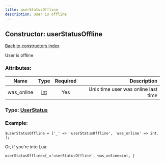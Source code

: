 ```yaml
---
title: userStatusOffline
description: User is offline
---
```

## Constructor: userStatusOffline  
[Back to constructors index](index.md)



User is offline

### Attributes:

| Name     |    Type       | Required | Description |
|----------|:-------------:|:--------:|------------:|
|was\_online|[int](../types/int.md) | Yes|Unix time user was online last time|



### Type: [UserStatus](../types/UserStatus.md)


### Example:

```
$userStatusOffline = ['_' => 'userStatusOffline', 'was_online' => int, ];
```  

Or, if you're into Lua:  


```
userStatusOffline={_='userStatusOffline', was_online=int, }

```


